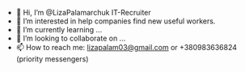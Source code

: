 - 👋 Hi, I’m @LizaPalamarchuk IT-Recruiter
- 👀 I’m interested in help companies find new useful workers.
- 🌱 I’m currently learning ...
- 💞️ I’m looking to collaborate on ...
- 📫 How to reach me: lizapalam03@gmail.com or +380983636824 (priority messengers)
<!---
LizaPalamarchuk/LizaPalamarchuk is a ✨ special ✨ repository because its `README.md` (this file) appears on your GitHub profile.
You can click the Preview link to take a look at your changes.
--->
